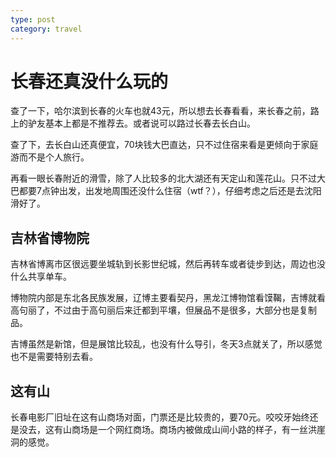 ```yaml
---
type: post
category: travel
---
```


# 长春还真没什么玩的

查了一下，哈尔滨到长春的火车也就43元，所以想去长春看看，来长春之前，路上的驴友基本上都是不推荐去。或者说可以路过长春去长白山。

查了下，去长白山还真便宜，70块钱大巴直达，只不过住宿来看是更倾向于家庭游而不是个人旅行。

再看一眼长春附近的滑雪，除了人比较多的北大湖还有天定山和莲花山。只不过大巴都要7点钟出发，出发地周围还没什么住宿（wtf？），仔细考虑之后还是去沈阳滑好了。

## 吉林省博物院

吉林省博离市区很远要坐城轨到长影世纪城，然后再转车或者徒步到达，周边也没什么共享单车。

博物院内部是东北各民族发展，辽博主要看契丹，黑龙江博物馆看馍鞨，吉博就看高句丽了，不过由于高句丽后来迁都到平壤，但展品不是很多，大部分也是复制品。

吉博虽然是新馆，但是展馆比较乱，也没有什么导引，冬天3点就关了，所以感觉也不是需要特别去看。

## 这有山

长春电影厂旧址在这有山商场对面，门票还是比较贵的，要70元。咬咬牙始终还是没去，这有山商场是一个网红商场。商场内被做成山间小路的样子，有一丝洪崖洞的感觉。